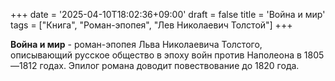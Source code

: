+++
date = '2025-04-10T18:02:36+09:00'
draft = false
title = 'Война и мир'
tags = ["Книга", "Роман-эпопея", "Лев Николаевич Толстой"]
+++

**Война и мир** -  роман-эпопея Льва Николаевича Толстого, описывающий русское общество в эпоху войн против Наполеона в 1805—1812 годах. Эпилог романа доводит повествование до 1820 года.